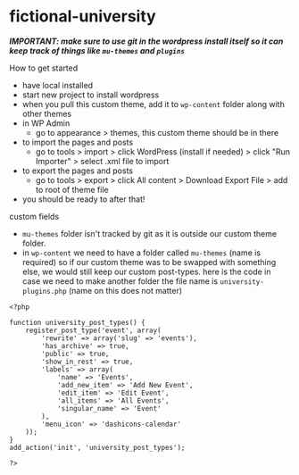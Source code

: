 # fictional-university

***IMPORTANT: make sure to use git in the wordpress install itself so it can keep track of things like ```mu-themes``` and ```plugins```***

How to get started
- have local installed
- start new project to install wordpress
- when you pull this custom theme, add it to ```wp-content``` folder along with other themes
- in WP Admin
    - go to appearance > themes, this custom theme should be in there
- to import the pages and posts
    - go to tools > import > click WordPress (install if needed) > click "Run Importer" > select .xml file to import
- to export the pages and posts
    - go to tools > export > click All content > Download Export File > add to root of theme file
- you should be ready to after that!


custom fields
- ```mu-themes``` folder isn't tracked by git as it is outside our custom theme folder. 
- in ```wp-content``` we need to have a folder called  ```mu-themes``` (name is required) so if our custom theme was to be swapped with something else, we would still keep our custom post-types. here is the code in case we need to make another folder the file name is ```university-plugins.php``` (name on this does not matter)

```
<?php

function university_post_types() {
    register_post_type('event', array(
        'rewrite' => array('slug' => 'events'),
        'has_archive' => true,
        'public' => true,
        'show_in_rest' => true,
        'labels' => array(
            'name' => 'Events',
            'add_new_item' => 'Add New Event',
            'edit_item' => 'Edit Event',
            'all_items' => 'All Events',
            'singular_name' => 'Event'
        ),
        'menu_icon' => 'dashicons-calendar'
    ));
}
add_action('init', 'university_post_types');

?>
```